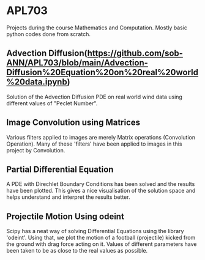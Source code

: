 # APL703

Projects during the course Mathematics and Computation.
Mostly basic python codes done from scratch.

## Advection Diffusion(https://github.com/sob-ANN/APL703/blob/main/Advection-Diffusion%20Equation%20on%20real%20world%20data.ipynb) 
Solution of the Advection Diffusion PDE on real world wind data using different values of "Peclet Number".
## Image Convolution using Matrices
Various filters applied to images are merely Matrix operations (Convolution Operation). Many of these 'filters' have been applied to images in this project by Convolution.
## Partial Differential Equation
A PDE with Direchlet Boundary Conditions has been solved and the results have been plotted. This gives a nice visualisation of the solution space and helps understand and interpret the results better.
## Projectile Motion Using odeint
Scipy has a neat way of solving Differential Equations using the library 'odeint'. Using that, we plot the motion of a football (projectile) kicked from the ground with  drag force acting on it. Values of different parameters have been taken to be as close to the real values as possible. 
